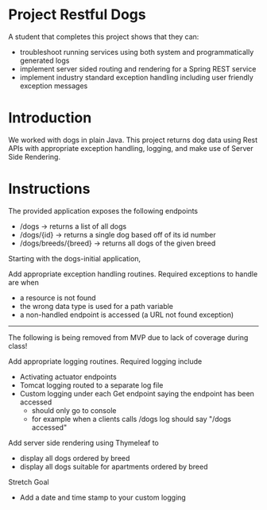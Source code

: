 # Project Restful Dogs

A student that completes this project shows that they can:
* troubleshoot running services using both system and programmatically generated logs
* implement server sided routing and rendering for a Spring REST service
* implement industry standard exception handling including user friendly exception messages

# Introduction

We worked with dogs in plain Java. This project returns dog data using Rest APIs with appropriate exception handling, logging, and make use of Server Side Rendering.

# Instructions

The provided application exposes the following endpoints
* /dogs -> returns a list of all dogs
* /dogs/{id} -> returns a single dog based off of its id number
* /dogs/breeds/{breed} -> returns all dogs of the given breed
    
Starting with the dogs-initial application,

Add appropriate exception handling routines. Required exceptions to handle are when
  * a resource is not found
  * the wrong data type is used for a path variable
  * a non-handled endpoint is accessed (a URL not found exception)

-----------------------------------------------------------------------------------

The following is being removed from MVP due to lack of coverage during class!

Add appropriate logging routines. Required logging include
  * Activating actuator endpoints
  * Tomcat logging routed to a separate log file
  * Custom logging under each Get endpoint saying the endpoint has been accessed
    * should only go to console
    * for example when a clients calls /dogs log should say "/dogs accessed"

 Add server side rendering using Thymeleaf to 
  * display all dogs ordered by breed
  * display all dogs suitable for apartments ordered by breed

 Stretch Goal
  * Add a date and time stamp to your custom logging
